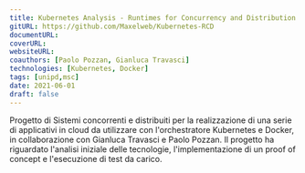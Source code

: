 ```yaml
---
title: Kubernetes Analysis - Runtimes for Concurrency and Distribution
gitURL: https://github.com/Maxelweb/Kubernetes-RCD
documentURL: 
coverURL: 
websiteURL:
coauthors: [Paolo Pozzan, Gianluca Travasci]
technologies: [Kubernetes, Docker]
tags: [unipd,msc]
date: 2021-06-01
draft: false
---
```


Progetto di Sistemi concorrenti e distribuiti per la realizzazione di una serie di applicativi in cloud da utilizzare con l'orchestratore Kubernetes e Docker, in collaborazione con Gianluca Travasci e Paolo Pozzan. Il progetto ha riguardato l'analisi iniziale delle tecnologie, l'implementazione di un proof of concept e l'esecuzione di test da carico.